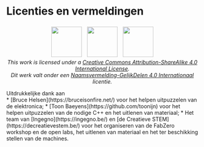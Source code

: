 # Licenties en vermeldingen

<p style="text-align: center;">
  <img src="https://creativecommons.org/images/deed/svg/cc_blue.svg" height="80" width="80" style="padding:5px"/>
  <img src="https://creativecommons.org/images/deed/svg/attribution_icon_blue.svg" height="80" width="80" style="padding:5px"/>
  <img src="https://creativecommons.org/images/deed/svg/sa_blue.svg" height="80" width="80" style="padding:5px"/> <br />
  <i>This work is licensed under a <a href="http://creativecommons.org/licenses/by-sa/4.0/">Creative Commons Attribution-ShareAlike 4.0 International License</a>.</i><br />
  <i> Dit werk valt onder een <a href="http://creativecommons.org/licenses/by-sa/4.0/deed.nl">Naamsvermelding-GelijkDelen 4.0 Internationaal</a> licentie.</i>
</p>

<p style="margin: 0;">Uitdrukkelijke dank aan</p>
 * [Bruce Helsen](https://bruceisonfire.net/) voor het helpen uitpuzzelen van de elektronica;
 * [Toon Baeyens](https://github.com/toonijn) voor het helpen uitpuzzelen van de nodige C++ en het uitlenen van materiaal;
 * Het team van [Ingegno](https://ingegno.be/) en [de Creatieve STEM](https://decreatievestem.be/) voor het organiseren van de FabZero workshop en de open labs, het uitlenen van materiaal en het ter beschikking stellen van de machines.
